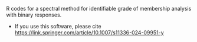 R codes for a spectral method for identifiable grade of membership analysis with binary responses.
- If you use this software, please cite https://link.springer.com/article/10.1007/s11336-024-09951-y
